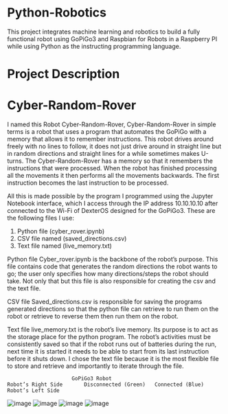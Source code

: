 # Python-Robotics
This project integrates machine learning and robotics to build a fully functional robot using GoPiGo3 and Raspbian for Robots in a Raspberry PI while using Python as the instructing programming language. 

# Project Description
# Cyber-Random-Rover


I named this Robot Cyber-Random-Rover, Cyber-Random-Rover in simple terms is a robot that uses a program that automates the GoPiGo with a memory that allows it to remember instructions. This robot drives around freely with no lines to follow, it does not just drive around in straight line but in random directions and straight lines for a while sometimes makes U-turns. The Cyber-Random-Rover has a memory so that it remembers the instructions that were processed. When the robot has finished processing all the movements it then performs all the movements backwards. The first instruction becomes the last instruction to be processed.

All this is made possible by the program I programmed using the Jupyter Notebook interface, which I access through the IP address 10.10.10.10 after connected to the Wi-Fi of DexterOS designed for the GoPiGo3. 
These are the following files I use:
1)	Python file (cyber_rover.ipynb)
2)	CSV file named (saved_directions.csv) 
3)	Text file named (live_memory.txt)

Python file 
Cyber_rover.ipynb is the backbone of the robot’s purpose. This file contains code that generates the random directions the robot wants to go; the user only specifies how many directions/steps the robot should take. Not only that but this file is also responsible for creating the csv and the text file.

CSV file
Saved_directions.csv is responsible for saving the programs generated directions so that the python file can retrieve to run them on the robot or retrieve to reverse them then run them on the robot.

Text file 
live_memory.txt is the robot’s live memory. Its purpose is to act as the storage place for the python program. The robot’s activities must be consistently saved so that if the robot runs out of batteries during the run, next time it is started it needs to be able to start from its last instruction before it shuts down. I chose the text file because it is the most flexible file to store and retrieve and importantly to iterate through the file.

					
					   	 GoPiGo3 Robot
    Robot’s Right Side       Disconnected (Green)   Connected (Blue)      Robot’s Left Side
![image](https://github.com/user-attachments/assets/0762c1b4-93e9-48ca-b560-8f34c9c5461d)      		![image](https://github.com/user-attachments/assets/56519589-a745-4025-bad4-c118cd069e60) 	![image](https://github.com/user-attachments/assets/f3306845-004e-4c11-a587-09075aeef662)		![image](https://github.com/user-attachments/assets/92643c5c-2515-4543-b0fa-e05612d30e35)




       
